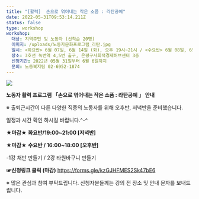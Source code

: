 ```yaml
---
title: "[활력]  손으로 엮어내는 작은 소품 : 라탄공예"
date: 2022-05-31T09:53:14.211Z
status: false
type: workshop
workshop:
  대상: 지역주민 및 노동자 (선착순 20명)
  이미지: /uploads/노동자문화프로그램_라탄.jpg
  일시: <화요반> 6월 07일, 6월 14일 (화), 오후 19시~21시 / <수요반> 6월 08일, 6월 15일 (수), 오후 16시~18시
  장소: 3호선 녹번역 4,5번 출구, 은평구사회적경제허브센터 3층
  신청기간: 2022년 05월 31일부터 6월 6일까지
  문의: 노동복지팀 02-6952-1874
---
```

![](/uploads/노동자문화프로그램_라탄.jpg)

**노동자 활력 프로그램 「손으로 엮어내는 작은 소품 : 라탄공예 」 안내** 

 ※ 출퇴근시간이 다른 다양한 직종의 노동자를 위해 오후반, 저녁반을 준비했습니다. 

   일정과 시간 확인 하시길 바랍니다.^-^

**★마감**★ **화요반/19:00~21:00 \[저녁반]**

**★마감**★ **수요반 / 16:00~18:00 \[오후반]**

\-1강 채반 만들기 / 2강  타원바구니 만들기 

**☞신청링크 클릭 (마감)**  https://forms.gle/kzGJHFMES2Sk47bE6

 ※ 많은 관심과 참여 부탁드립니다.  신청자분들께는 강의 전 장소 및 안내 문자를 보내드립니다.